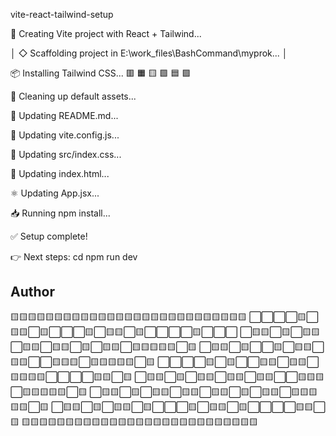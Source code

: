 vite-react-tailwind-setup <project Name>

🚀 Creating Vite project with React + Tailwind...

│
◇ Scaffolding project in E:\work_files\BashCommand\myprok...
│

📦 Installing Tailwind CSS... 🟥 🟧 🟨 🟩 🟦 🟪

🧹 Cleaning up default assets...

📝 Updating README.md...

🔧 Updating vite.config.js...

🎨 Updating src/index.css...

🧾 Updating index.html...

⚛️ Updating App.jsx...

📥 Running npm install...

✅ Setup complete!

👉 Next steps:
cd <project Name>
npm run dev

## Author

🟨🟨🟨🟨🟨🟨🟨🟨🟨🟨🟨🟨🟨🟨🟨🟨🟨🟨🟨🟨🟨🟨🟨🟨🟨🟨🟨
⬜️⬜️⬜️⬜️🟨⬜️🟨🟨⬜️🟨⬜️⬜️⬜️🟨⬜️🟨🟨⬜️🟨⬜️⬜️⬜️⬜️🟨⬜️⬜️⬜️
⬜️🟨🟨⬜️🟨⬜️🟨🟨⬜️🟨🟨⬜️🟨🟨⬜️🟨⬜️🟨🟨⬜️🟨🟨🟨🟨🟨⬜️🟨
⬜️🟨🟨⬜️🟨⬜️⬜️🟨⬜️🟨🟨⬜️🟨🟨⬜️⬜️🟨🟨🟨⬜️🟨🟨🟨🟨🟨⬜️🟨
⬜️⬜️⬜️⬜️🟨⬜️🟨⬜️⬜️🟨🟨⬜️🟨🟨⬜️🟨🟨🟨🟨⬜️⬜️⬜️⬜️🟨🟨⬜️🟨
⬜️🟨🟨⬜️🟨⬜️🟨🟨⬜️🟨🟨⬜️🟨🟨⬜️⬜️🟨🟨🟨⬜️🟨🟨🟨🟨🟨⬜️🟨
⬜️🟨🟨⬜️🟨⬜️🟨🟨⬜️🟨🟨⬜️🟨🟨⬜️🟨⬜️🟨🟨⬜️🟨🟨🟨🟨🟨⬜️🟨
⬜️🟨🟨⬜️🟨⬜️🟨🟨⬜️🟨⬜️⬜️⬜️🟨⬜️🟨🟨⬜️🟨⬜️⬜️⬜️⬜️🟨🟨⬜️🟨
🟨🟨🟨🟨🟨🟨🟨🟨🟨🟨🟨🟨🟨🟨🟨🟨🟨🟨🟨🟨🟨🟨🟨🟨🟨🟨🟨
